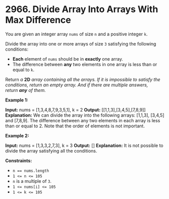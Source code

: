 # 2966. Divide Array Into Arrays With Max Difference 

You are given an integer array `nums` of size `n` and a positive integer `k`.

Divide the array into one or more arrays of size `3` satisfying the following conditions:

- **Each** element of `nums` should be in **exactly** one array.
- The difference between **any** two elements in one array is less than or equal to `k`.

Return _a_ **2D** _array containing all the arrays. If it is impossible to satisfy the conditions, return an empty array. And if there are multiple answers, return **any** of them._

**Example 1:**

**Input:** nums = [1,3,4,8,7,9,3,5,1], k = 2
**Output:** [[1,1,3],[3,4,5],[7,8,9]]
**Explanation:** We can divide the array into the following arrays: [1,1,3], [3,4,5] and [7,8,9].
The difference between any two elements in each array is less than or equal to 2.
Note that the order of elements is not important.

**Example 2:**

**Input:** nums = [1,3,3,2,7,3], k = 3
**Output:** []
**Explanation:** It is not possible to divide the array satisfying all the conditions.

**Constraints:**

- `n == nums.length`
- `1 <= n <= 105`
- `n` is a multiple of `3`.
- `1 <= nums[i] <= 105`
- `1 <= k <= 105`